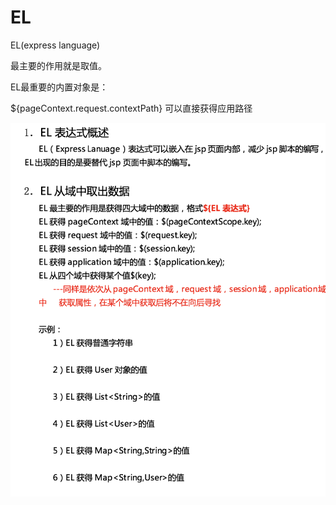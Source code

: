 # EL

EL\(express language\)

最主要的作用就是取值。

EL最重要的内置对象是：

${pageContext.request.contextPath} 可以直接获得应用路径

![](../../.gitbook/assets/import%20%2827%29.png)

